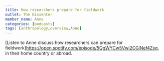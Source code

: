 ```yaml
---
title: How researchers prepare for fieldwork
outlet: The Dissenter
member_name: Anne
categories: [podcasts]
tags: [anthropology,overview,Anne]
---
```

[Listen to Anne discuss how researchers can prepare for fieldwork]<https://open.spotify.com/episode/5QgWYCw5Vwi2CGiNef4Zsq>, in their home country or abroad.
